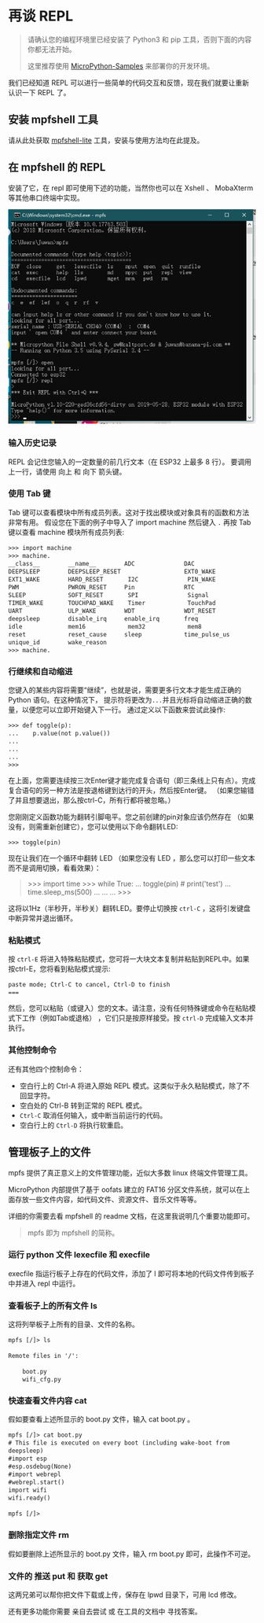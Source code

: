 再谈 REPL
=========

> 请确认您的编程环境里已经安装了 Python3 和 pip
> 工具，否则下面的内容你都无法开始。
>
> 这里推荐使用
> [MicroPython-Samples](https://github.com/BPI-STEAM/MicroPython-Samples)
> 来部署你的开发环境。

我们已经知道 REPL
可以进行一些简单的代码交互和反馈，现在我们就要让重新认识一下 REPL 了。

安装 mpfshell 工具
------------------

请从此处获取 [mpfshell-lite](https://github.com/BPI-STEAM/mpfshell-lite)
工具，安装与使用方法均在此提及。

在 mpfshell 的 REPL
-------------------

安装了它，在 repl 即可使用下述的功能，当然你也可以在 Xshell 、 MobaXterm
等其他串口终端中实现。

![image](../../assets/micropython/advanced/mpfs.png)

### 输入历史记录

REPL 会记住您输入的一定数量的前几行文本（在 ESP32 上最多 8 行）。
要调用上一行，请使用 向上 和 向下 箭头键。

### 使用 Tab 键

Tab
键可以查看模块中所有成员列表。这对于找出模块或对象具有的函数和方法非常有用。
假设您在下面的例子中导入了 import machine 然后键入 `.` 再按 Tab 键以查看
machine 模块所有成员列表:

    >>> import machine
    >>> machine.
    __class__        __name__        ADC              DAC
    DEEPSLEEP        DEEPSLEEP_RESET                  EXT0_WAKE
    EXT1_WAKE        HARD_RESET       I2C              PIN_WAKE
    PWM              PWRON_RESET     Pin              RTC
    SLEEP            SOFT_RESET       SPI              Signal
    TIMER_WAKE       TOUCHPAD_WAKE    Timer            TouchPad
    UART             ULP_WAKE        WDT              WDT_RESET
    deepsleep        disable_irq     enable_irq       freq
    idle             mem16            mem32            mem8
    reset            reset_cause     sleep            time_pulse_us
    unique_id        wake_reason
    >>> machine.

### 行继续和自动缩进

您键入的某些内容将需要“继续”，也就是说，需要更多行文本才能生成正确的
Python 语句。在这种情况下，
提示符将更改为`...`并且光标将自动缩进正确的数量，以便您可以立即开始键入下一行。
通过定义以下函数来尝试此操作:

    >>> def toggle(p):
    ...    p.value(not p.value())
    ...    
    ...    
    ...    
    >>>

在上面，您需要连续按三次Enter键才能完成复合语句（即三条线上只有点）。完成复合语句的另一种方法是按退格键到达行的开头，然后按Enter键。
（如果您输错了并且想要退出，那么按ctrl-C，所有行都将被忽略。）

您刚刚定义函数功能为翻转引脚电平。您之前创建的pin对象应该仍然存在
（如果没有，则需重新创建它），您可以使用以下命令翻转LED:

    >>> toggle(pin)

现在让我们在一个循环中翻转 LED （如果您没有 LED
，那么您可以打印一些文本而不是调用切换，看看效果）：

> \>\>\> import time \>\>\> while True: ... toggle(pin) \# print('test')
> ... time.sleep\_ms(500) ... ... ... \>\>\>

这将以1Hz（半秒开，半秒关）翻转LED。要停止切换按 `ctrl-C`
，这将引发键盘中断异常并退出循环。

### 粘贴模式

按 `ctrl-E`
将进入特殊粘贴模式，您可将一大块文本复制并粘贴到REPL中。如果按ctrl-E，您将看到粘贴模式提示:

    paste mode; Ctrl-C to cancel, Ctrl-D to finish
    === 

然后，您可以粘贴（或键入）您的文本。请注意，没有任何特殊键或命令在粘贴模式下工作（例如Tab或退格）
，它们只是按原样接受。按 `ctrl-D` 完成输入文本并执行。

### 其他控制命令

还有其他四个控制命令：

-   空白行上的 Ctrl-A 将进入原始 REPL
    模式。这类似于永久粘贴模式，除了不回显字符。
-   空白处的 Ctrl-B 转到正常的 REPL 模式。
-   `Ctrl-C` 取消任何输入，或中断当前运行的代码。
-   空白行上的 `Ctrl-D` 将执行软重启。

管理板子上的文件
----------------

mpfs 提供了真正意义上的文件管理功能，近似大多数 linux 终端文件管理工具。

MicroPython 内部提供了基于 oofats 建立的 FAT16
分区文件系统，就可以在上面存放一些文件内容，如代码文件、资源文件、音乐文件等等。

详细的你需要去看 mpfshell 的 readme 文档，在这里我说明几个重要功能即可。

> mpfs 即为 mpfshell 的简称。

### 运行 python 文件 lexecfile 和 execfile

execfile 指运行板子上存在的代码文件，添加了 l
即可将本地的代码文件传到板子中并进入 repl 中运行。

### 查看板子上的所有文件 ls

这将列举板子上所有的目录、文件的名称。

```shell
mpfs [/]> ls

Remote files in '/':

    boot.py
    wifi_cfg.py
```

### 快速查看文件内容 cat

假如要查看上述所显示的 boot.py 文件，输入 cat boot.py 。

```shell
mpfs [/]> cat boot.py
# This file is executed on every boot (including wake-boot from deepsleep)
#import esp
#esp.osdebug(None)
#import webrepl
#webrepl.start()
import wifi
wifi.ready()

mpfs [/]>
```

### 删除指定文件 rm

假如要删除上述所显示的 boot.py 文件，输入 rm boot.py
即可，此操作不可逆。

### 文件的 推送 put 和 获取 get

这两兄弟可以帮你把文件下载或上传，保存在 lpwd 目录下，可用 lcd 修改。

还有更多功能你需要 亲自去尝试 或 在工具的文档中 寻找答案。
